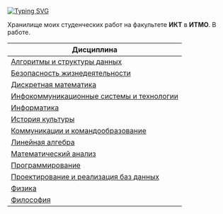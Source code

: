 [![Typing SVG](https://readme-typing-svg.demolab.com?font=Fira+Code&size=30&pause=1000&color=F70F0F&center=true&width=435&lines=%D0%90+%D1%81%D0%B0%D0%BC%D0%BE%D0%BC%D1%83+%D0%B4%D1%83%D0%BC%D0%B0%D1%82%D1%8C+%D0%BB%D0%B5%D0%BD%D1%8C%3F)](https://git.io/typing-svg)

Хранилище моих студенческих работ на факультете **ИКТ** в **ИТМО**. В работе.

| **Дисциплина**                                                                              |
|---------------------------------------------------------------------------------------------|
| [Алгоритмы и структуры данных](https://github.com/staffeev/itmo_algos_labs)                 |
| [Безопасность жизнедеятельности](https://github.com/staffeev/itmo_ICT/tree/main/Lifesafety) |
| [Дискретная математика](https://github.com/staffeev/itmo_ICT/tree/main/DiscrMath)           |
| [Инфокоммуникационные системы и технологии](https://github.com/staffeev/EcoToday)           |
| [Информатика](https://github.com/staffeev/itmo_CS)                                          |
| [История культуры](https://github.com/staffeev/itmo_ICT/tree/main/History)                  |
| [Коммуникации и командообразование](https://github.com/staffeev/itmo_ICT/tree/main/SoftSkills)                            |
| [Линейная алгебра](https://github.com/staffeev/itmo_ICT/tree/main/LinAlg)                   |
| [Математический анализ](https://github.com/staffeev/itmo_ICT/tree/main/MathAn)              |
| [Программирование](https://github.com/staffeev/itmo_prog_hw)                                |
| [Проектирование и реализация баз данных](https://github.com/staffeev/itmo_DB)               |
| [Физика](https://github.com/staffeev/phys_labs)                                             |
| [Философия](https://github.com/staffeev/itmo_ICT/tree/main/Philosophy)                      |